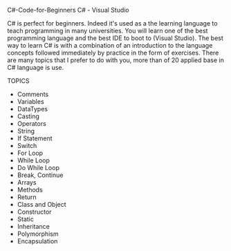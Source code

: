 C#-Code-for-Beginners
C# - Visual Studio 

C# is perfect for beginners. Indeed it's used as a the learning language to teach programming in many universities. You will learn one of the best programming language and the best IDE to boot to (Visual Studio).
The best way to learn C# is with a combination of an introduction to the language concepts followed immediately by practice in the form of exercises.
There are many topics that I prefer to do with you, more than of 20 applied base in C# language is use.

 TOPICS
- Comments
- Variables
- DataTypes
- Casting
- Operators
- String
- If Statement
- Switch
- For Loop
- While Loop
- Do While Loop
- Break, Continue
- Arrays
- Methods
- Return
- Class and Object
- Constructor
- Static
- Inheritance
- Polymorphism
- Encapsulation
